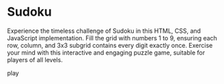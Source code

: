 # Sudoku
Experience the timeless challenge of Sudoku in this HTML, CSS, and JavaScript implementation. Fill the grid with numbers 1 to 9, ensuring each row, column, and 3x3 subgrid contains every digit exactly once. Exercise your mind with this interactive and engaging puzzle game, suitable for players of all levels.

play
